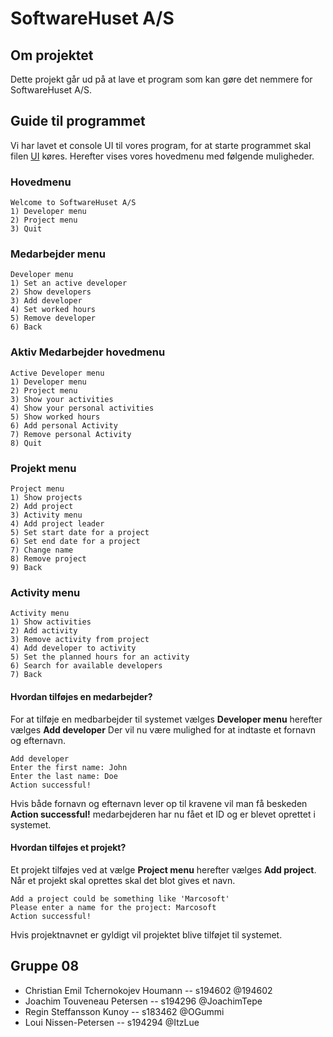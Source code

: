 # SoftwareHuset A/S

## Om projektet 
Dette projekt går ud på at lave et program som kan gøre det nemmere for SoftwareHuset A/S. 

## Guide til programmet 
Vi har lavet et console UI til vores program, for at starte programmet skal filen [UI](src/main/java/ui/UI.java) køres.
Herefter vises vores hovedmenu med følgende muligheder.
### Hovedmenu
```console
Welcome to SoftwareHuset A/S
1) Developer menu
2) Project menu
3) Quit
```
### Medarbejder menu
```console
Developer menu
1) Set an active developer
2) Show developers
3) Add developer
4) Set worked hours
5) Remove developer
6) Back
```
### Aktiv Medarbejder hovedmenu
```console
Active Developer menu
1) Developer menu
2) Project menu
3) Show your activities
4) Show your personal activities
5) Show worked hours
6) Add personal Activity
7) Remove personal Activity
8) Quit
```
### Projekt menu
```console
Project menu
1) Show projects
2) Add project
3) Activity menu
4) Add project leader
5) Set start date for a project
6) Set end date for a project
7) Change name
8) Remove project
9) Back
```
### Activity menu
```console
Activity menu
1) Show activities
2) Add activity
3) Remove activity from project
4) Add developer to activity
5) Set the planned hours for an activity
6) Search for available developers
7) Back
```
#### Hvordan tilføjes en medarbejder?
For at tilføje en medbarbejder til systemet vælges **Developer menu** herefter vælges **Add developer**
Der vil nu være mulighed for at indtaste et fornavn og efternavn.
```console
Add developer
Enter the first name: John
Enter the last name: Doe
Action successful!
```
Hvis både fornavn og efternavn lever op til kravene vil man få beskeden **Action successful!** medarbejderen har nu fået et ID og er blevet oprettet i systemet.
#### Hvordan tilføjes et projekt?
Et projekt tilføjes ved at vælge **Project menu** herefter vælges **Add project**. Når et projekt skal oprettes skal det blot gives et navn.
```console
Add a project could be something like 'Marcosoft'
Please enter a name for the project: Marcosoft
Action successful!
```
Hvis projektnavnet er gyldigt vil projektet blive tilføjet til systemet. 
## Gruppe 08
- Christian Emil Tchernokojev Houmann -- s194602 @194602
- Joachim Touveneau Petersen -- s194296 @JoachimTepe
- Regin Steffansson Kunoy -- s183462 @OGummi
- Loui Nissen-Petersen -- s194294 @ItzLue
